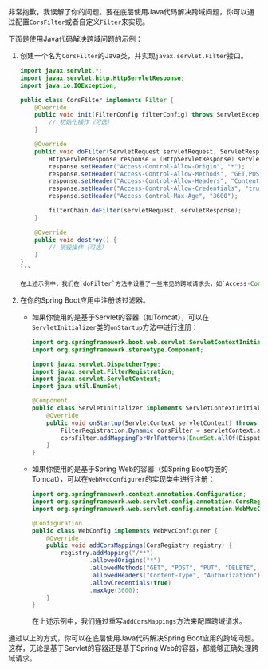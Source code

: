 非常抱歉，我误解了你的问题。要在底层使用Java代码解决跨域问题，你可以通过配置`CorsFilter`或者自定义`Filter`来实现。

下面是使用Java代码解决跨域问题的示例：

1. 创建一个名为`CorsFilter`的Java类，并实现`javax.servlet.Filter`接口。

   ````java
   import javax.servlet.*;
   import javax.servlet.http.HttpServletResponse;
   import java.io.IOException;

   public class CorsFilter implements Filter {
       @Override
       public void init(FilterConfig filterConfig) throws ServletException {
           // 初始化操作（可选）
       }

       @Override
       public void doFilter(ServletRequest servletRequest, ServletResponse servletResponse, FilterChain filterChain) throws IOException, ServletException {
           HttpServletResponse response = (HttpServletResponse) servletResponse;
           response.setHeader("Access-Control-Allow-Origin", "*");
           response.setHeader("Access-Control-Allow-Methods", "GET,POST,PUT,DELETE,OPTIONS");
           response.setHeader("Access-Control-Allow-Headers", "Content-Type,Authorization");
           response.setHeader("Access-Control-Allow-Credentials", "true");
           response.setHeader("Access-Control-Max-Age", "3600");

           filterChain.doFilter(servletRequest, servletResponse);
       }

       @Override
       public void destroy() {
           // 销毁操作（可选）
       }
   }
   ```

   在上述示例中，我们在`doFilter`方法中设置了一些常见的跨域请求头，如`Access-Control-Allow-Origin`、`Access-Control-Allow-Methods`、`Access-Control-Allow-Headers`等。你可以根据需求进行自定义。

2. 在你的Spring Boot应用中注册该过滤器。

   - 如果你使用的是基于Servlet的容器（如Tomcat），可以在`ServletInitializer`类的`onStartup`方法中进行注册：

     ```java
     import org.springframework.boot.web.servlet.ServletContextInitializer;
     import org.springframework.stereotype.Component;

     import javax.servlet.DispatcherType;
     import javax.servlet.FilterRegistration;
     import javax.servlet.ServletContext;
     import java.util.EnumSet;

     @Component
     public class ServletInitializer implements ServletContextInitializer {
         @Override
         public void onStartup(ServletContext servletContext) throws ServletException {
             FilterRegistration.Dynamic corsFilter = servletContext.addFilter("corsFilter", CorsFilter.class);
             corsFilter.addMappingForUrlPatterns(EnumSet.allOf(DispatcherType.class), true, "/*");
         }
     }
     ```

   - 如果你使用的是基于Spring Web的容器（如Spring Boot内嵌的Tomcat），可以在`WebMvcConfigurer`的实现类中进行注册：

     ```java
     import org.springframework.context.annotation.Configuration;
     import org.springframework.web.servlet.config.annotation.CorsRegistry;
     import org.springframework.web.servlet.config.annotation.WebMvcConfigurer;

     @Configuration
     public class WebConfig implements WebMvcConfigurer {
         @Override
         public void addCorsMappings(CorsRegistry registry) {
             registry.addMapping("/**")
                     .allowedOrigins("*")
                     .allowedMethods("GET", "POST", "PUT", "DELETE", "OPTIONS")
                     .allowedHeaders("Content-Type", "Authorization")
                     .allowCredentials(true)
                     .maxAge(3600);
         }
     }
     ```

     在上述示例中，我们通过重写`addCorsMappings`方法来配置跨域请求。

通过以上的方式，你可以在底层使用Java代码解决Spring Boot应用的跨域问题。这样，无论是基于Servlet的容器还是基于Spring Web的容器，都能够正确处理跨域请求。
